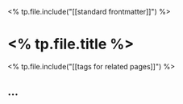 <% tp.file.include("[[standard frontmatter]]") %>
# <% tp.file.title %>

<% tp.file.include("[[tags for related pages]]") %>
## ...
